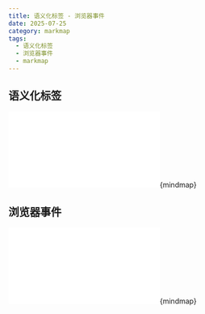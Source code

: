 ```yaml
---
title: 语义化标签 - 浏览器事件
date: 2025-07-25
category: markmap
tags:
  - 语义化标签
  - 浏览器事件
  - markmap
---
```


## 语义化标签

![语义化标签](./语义化标签.md){mindmap}

## 浏览器事件

![浏览器事件](./浏览器事件.md){mindmap}
